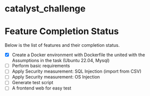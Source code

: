 # catalyst_challenge


# Feature Completion Status

Below is the list of features and their completion status. 

- [x] Create a Docker environment with Dockerfile the united with the Assumptions in the task (Ubuntu 22.04, Mysql)
- [ ] Perform basic requirements
- [ ] Apply Security measurement: SQL Injection (import from CSV)
- [ ] Apply Security measurement: OS Injection
- [ ] Generate test script
- [ ] A frontend web for easy test
